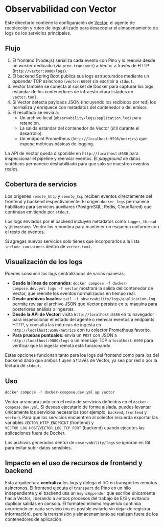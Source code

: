 # Observabilidad con Vector

Este directorio contiene la configuración de [Vector](https://vector.dev/), el agente de recolección y ruteo de logs
utilizado para desacoplar el almacenamiento de logs de los servicios principales.

## Flujo

1. El frontend (Node.js) serializa cada evento con Pino y lo reenvía desde un _worker_ dedicado (via `pino.transport`) a Vector a través de HTTP (`http://vector:9000/logs`).
2. El backend Spring Boot publica sus logs estructurados mediante un _appender_ TCP asíncrono (`vector:6000`) sin escribir a `stdout`.
3. Vector también se conecta al socket de Docker para capturar los logs estándar de los contenedores de infraestructura listados en `vector.toml`.
4. Si Vector detecta payloads JSON (incluyendo los recibidos por red) los normaliza y enriquece con metadatos del contenedor o del emisor.
5. El resultado se envía a:
   - Un archivo local (`observability/logs/application.log`) para retención.
   - La salida estándar del contenedor de Vector (útil durante el desarrollo).
   - Un endpoint Prometheus (`http://localhost:9598/metrics`) que expone métricas básicas de logging.

La API de Vector queda disponible en `http://localhost:8686` para inspeccionar el pipeline y reenviar eventos. El _playground_ de datos sintéticos permanece deshabilitado para que solo se muestren eventos reales.

## Cobertura de servicios

Los orígenes `remote_http` y `remote_tcp` reciben eventos directamente del frontend y backend respectivamente. El origen
`docker_logs` permanece habilitado para servicios auxiliares (PostgreSQL, Redis, Cloudflared) que continúan emitiendo por `stdout`.

Los logs enviados por el backend incluyen metadatos como `logger`, `thread` y `@timestamp`. Vector los renombra para
mantener un esquema uniforme con el resto de eventos.

Si agregas nuevos servicios solo tienes que incorporarlos a la lista `include_containers` dentro de `vector.toml`.

## Visualización de los logs

Puedes consumir los logs centralizados de varias maneras:

- **Desde la línea de comandos**: `docker compose -f docker-compose.dev.yml logs -f vector` mostrará la salida del
  contenedor de Vector, que reemite los eventos normalizados en tiempo real.
- **Desde archivos locales**: `tail -f observability/logs/application.log` permite revisar el archivo JSON que Vector
  persiste en tu máquina para posteriores análisis o ingestas.
- **Desde la API de Vector**: visita `http://localhost:8686` en tu navegador para inspeccionar el estado del agente
  o reenviar eventos a endpoints HTTP, y consulta las métricas de ingesta en `http://localhost:9598/metrics` con tu
  colector Prometheus favorito.
- **Para pruebas puntuales**: envía un `POST` con JSON a `http://localhost:9000/logs` o un mensaje TCP a
  `localhost:6000` para verificar que la ingesta remota está funcionando.

Estas opciones funcionan tanto para los logs del frontend como para los del backend dado que ambos fluyen a través de
Vector, ya sea por red o por la lectura de `stdout`.

## Uso

```bash
docker compose -f docker-compose.dev.yml up vector
```

Vector arrancará junto con el resto de servicios definidos en el `docker-compose.dev.yml`. Si deseas ejecutarlo de
forma aislada, puedes levantar únicamente los servicios necesarios (por ejemplo, `backend`, `frontend` y `vector`). Para
que los servicios encuentren al colector recuerda exportar las variables `VECTOR_HTTP_ENDPOINT` (frontend) y
`VECTOR_LOG_HOST`/`VECTOR_LOG_TCP_PORT` (backend) cuando ejecutes las aplicaciones fuera de Docker.

Los archivos generados dentro de `observability/logs` se ignoran en Git para evitar subir datos sensibles.

## Impacto en el uso de recursos de frontend y backend

Esta arquitectura **centraliza** los logs y delega el I/O en transportes remotos asíncronos. El frontend ejecuta el
`transport` de Pino en un hilo independiente y el backend usa un `AsyncAppender` que escribe únicamente hacia Vector,
liberando a ambos procesos del trabajo de E/S y evitando duplicar salidas en consola. El formateo mínimo requerido
continúa ocurriendo en cada servicio (no es posible evitarlo sin dejar de registrar información), pero la transmisión y
almacenamiento se realizan fuera de los contenedores de aplicación.
